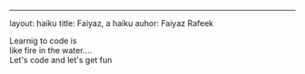 ---
layout: haiku
title: Faiyaz, a haiku
auhor: Faiyaz Rafeek

Learnig to code is <br>
like fire in the water.... <br>
Let's code and let's get fun <br>